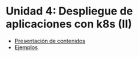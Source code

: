 # Unidad 4: Despliegue de aplicaciones con k8s (II)

* [Presentación de contenidos](presentacion_unidad4.pdf)
* [Ejemplos](ejemplos)